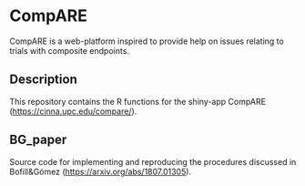 # CompARE 
CompARE is a web-platform inspired to provide help on issues relating to trials with composite endpoints.

## Description

This repository contains the R functions for the shiny-app CompARE (https://cinna.upc.edu/compare/).


## BG_paper
Source  code  for implementing and reproducing  the procedures discussed in Bofill&Gómez (https://arxiv.org/abs/1807.01305).

